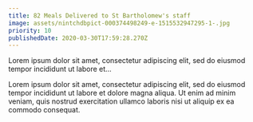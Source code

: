 ```yaml
---
title: 82 Meals Delivered to St Bartholomew's staff
image: assets/nintchdbpict-000374498249-e-1515532947295-1-.jpg
priority: 10
publishedDate: 2020-03-30T17:59:28.270Z
---
```

Lorem ipsum dolor sit amet, consectetur adipiscing elit, sed do eiusmod tempor incididunt ut labore et…

Lorem ipsum dolor sit amet, consectetur adipiscing elit, sed do eiusmod tempor incididunt ut labore et dolore magna aliqua. Ut enim ad minim veniam, quis nostrud exercitation ullamco laboris nisi ut aliquip ex ea commodo consequat.
